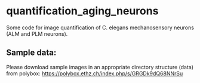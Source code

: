 # quantification_aging_neurons

Some code for image quantification of C. elegans mechanosensory neurons (ALM and PLM neurons).

## Sample data:

Please download sample images in an appropriate directory structure (data) from polybox:
https://polybox.ethz.ch/index.php/s/GRGDk9dQ68NNrSu
